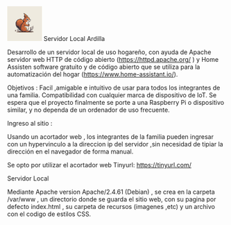 <img src="html/img/icono.png" alt="Descripción de la imagen" width="80" > Servidor Local Ardilla

Desarrollo de un servidor local de uso hogareño, con ayuda de Apache servidor web HTTP de código abierto (https://httpd.apache.org/ ) y Home Assisten software gratuito y de código abierto que se utiliza para la automatización del hogar (https://www.home-assistant.io/).

Objetivos :
Facil ,amigable e intuitivo de usar para todos los integrantes de una familia.
Compatibilidad con cualquier marca de dispositivo de IoT.
Se espera que el proyecto finalmente se porte a una Raspberry Pi o dispositivo similar, y no dependa de un ordenador de uso frecuente.

Ingreso al sitio :

Usando un acortador web , los integrantes de la familia pueden ingresar con un hypervinculo a la direccion ip del servidor ,sin necesidad de tipiar la dirección en el navegador de forma manual.

Se opto por utilizar el acortador web Tinyurl: https://tinyurl.com/

Servidor Local

Mediante Apache version Apache/2.4.61 (Debian) , se crea en la carpeta /var/www , un directorio donde se guarda el sitio web, con su pagina por defecto index.html , su carpeta de recursos (imagenes ,etc) y un archivo con el codigo de estilos CSS.





